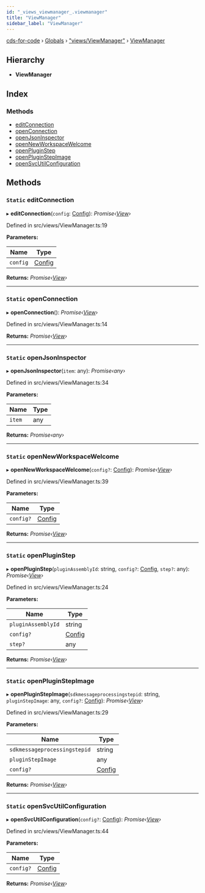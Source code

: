 ```yaml
---
id: "_views_viewmanager_.viewmanager"
title: "ViewManager"
sidebar_label: "ViewManager"
---
```


[cds-for-code](../index.md) › [Globals](../globals.md) › ["views/ViewManager"](../modules/_views_viewmanager_.md) › [ViewManager](_views_viewmanager_.viewmanager.md)

## Hierarchy

* **ViewManager**

## Index

### Methods

* [editConnection](_views_viewmanager_.viewmanager.md#static-editconnection)
* [openConnection](_views_viewmanager_.viewmanager.md#static-openconnection)
* [openJsonInspector](_views_viewmanager_.viewmanager.md#static-openjsoninspector)
* [openNewWorkspaceWelcome](_views_viewmanager_.viewmanager.md#static-opennewworkspacewelcome)
* [openPluginStep](_views_viewmanager_.viewmanager.md#static-openpluginstep)
* [openPluginStepImage](_views_viewmanager_.viewmanager.md#static-openpluginstepimage)
* [openSvcUtilConfiguration](_views_viewmanager_.viewmanager.md#static-opensvcutilconfiguration)

## Methods

### `Static` editConnection

▸ **editConnection**(`config`: [Config](../interfaces/_api_cds_webapi_cdswebapi_.cdswebapi.config.md)): *Promise‹[View](_core_webui_view_.view.md)›*

Defined in src/views/ViewManager.ts:19

**Parameters:**

Name | Type |
------ | ------ |
`config` | [Config](../interfaces/_api_cds_webapi_cdswebapi_.cdswebapi.config.md) |

**Returns:** *Promise‹[View](_core_webui_view_.view.md)›*

___

### `Static` openConnection

▸ **openConnection**(): *Promise‹[View](_core_webui_view_.view.md)›*

Defined in src/views/ViewManager.ts:14

**Returns:** *Promise‹[View](_core_webui_view_.view.md)›*

___

### `Static` openJsonInspector

▸ **openJsonInspector**(`item`: any): *Promise‹any›*

Defined in src/views/ViewManager.ts:34

**Parameters:**

Name | Type |
------ | ------ |
`item` | any |

**Returns:** *Promise‹any›*

___

### `Static` openNewWorkspaceWelcome

▸ **openNewWorkspaceWelcome**(`config?`: [Config](../interfaces/_api_cds_webapi_cdswebapi_.cdswebapi.config.md)): *Promise‹[View](_core_webui_view_.view.md)›*

Defined in src/views/ViewManager.ts:39

**Parameters:**

Name | Type |
------ | ------ |
`config?` | [Config](../interfaces/_api_cds_webapi_cdswebapi_.cdswebapi.config.md) |

**Returns:** *Promise‹[View](_core_webui_view_.view.md)›*

___

### `Static` openPluginStep

▸ **openPluginStep**(`pluginAssemblyId`: string, `config?`: [Config](../interfaces/_api_cds_webapi_cdswebapi_.cdswebapi.config.md), `step?`: any): *Promise‹[View](_core_webui_view_.view.md)›*

Defined in src/views/ViewManager.ts:24

**Parameters:**

Name | Type |
------ | ------ |
`pluginAssemblyId` | string |
`config?` | [Config](../interfaces/_api_cds_webapi_cdswebapi_.cdswebapi.config.md) |
`step?` | any |

**Returns:** *Promise‹[View](_core_webui_view_.view.md)›*

___

### `Static` openPluginStepImage

▸ **openPluginStepImage**(`sdkmessageprocessingstepid`: string, `pluginStepImage`: any, `config?`: [Config](../interfaces/_api_cds_webapi_cdswebapi_.cdswebapi.config.md)): *Promise‹[View](_core_webui_view_.view.md)›*

Defined in src/views/ViewManager.ts:29

**Parameters:**

Name | Type |
------ | ------ |
`sdkmessageprocessingstepid` | string |
`pluginStepImage` | any |
`config?` | [Config](../interfaces/_api_cds_webapi_cdswebapi_.cdswebapi.config.md) |

**Returns:** *Promise‹[View](_core_webui_view_.view.md)›*

___

### `Static` openSvcUtilConfiguration

▸ **openSvcUtilConfiguration**(`config?`: [Config](../interfaces/_api_cds_webapi_cdswebapi_.cdswebapi.config.md)): *Promise‹[View](_core_webui_view_.view.md)›*

Defined in src/views/ViewManager.ts:44

**Parameters:**

Name | Type |
------ | ------ |
`config?` | [Config](../interfaces/_api_cds_webapi_cdswebapi_.cdswebapi.config.md) |

**Returns:** *Promise‹[View](_core_webui_view_.view.md)›*
